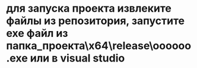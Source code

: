 # для запуска проекта извлеките файлы из репозитория, запустите exe файл из папка_проекта\x64\release\oooooo.exe или в visual studio
